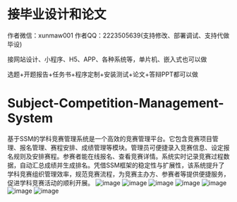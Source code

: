 # 接毕业设计和论文
作者微信：xunmaw001  作者QQ：2223505639(支持修改、部署调试、支持代做毕设)

接网站设计、小程序、H5、APP、各种系统等，单片机、嵌入式也可以做

选题+开题报告+任务书+程序定制+安装测试+论文+答辩PPT都可以做
# Subject-Competition-Management-System
基于SSM的学科竞赛管理系统是一个高效的竞赛管理平台。它包含竞赛项目管理、报名管理、赛程安排、成绩管理等模块。管理员可便捷录入竞赛信息、设定报名规则及安排赛程。参赛者能在线报名、查看竞赛详情。系统实时记录竞赛过程数据，自动汇总成绩并生成排名。凭借SSM框架的稳定性与扩展性，该系统提升了学科竞赛组织管理效率，规范竞赛流程，为竞赛主办方、参赛者等提供便捷服务，促进学科竞赛活动的顺利开展。
![image](https://github.com/user-attachments/assets/dd2844d3-521e-408a-b2d9-0c52515da3c5)
![image](https://github.com/user-attachments/assets/0e07cc4a-d391-4226-8334-5444de0a1566)
![image](https://github.com/user-attachments/assets/e8ace51c-9ac9-487b-8c56-a5b81f24c2b2)
![image](https://github.com/user-attachments/assets/76668ff3-e7b9-4b8f-be3d-0a49c5e96cc3)
![image](https://github.com/user-attachments/assets/23357909-4bda-407e-9595-e188de7250b2)
![image](https://github.com/user-attachments/assets/090e260a-5221-4edb-aec3-703e1a44a9d8)
![image](https://github.com/user-attachments/assets/16768846-4cc0-4b04-a08e-e666fee3a707)
